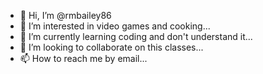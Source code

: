 - 👋 Hi, I’m @rmbailey86
- 👀 I’m interested in video games and cooking...
- 🌱 I’m currently learning coding and don't understand it...
- 💞️ I’m looking to collaborate on this classes...
- 📫 How to reach me by email...

<!---
rmbailey86/rmbailey86 is a ✨ special ✨ repository because its `README.md` (this file) appears on your GitHub profile.
You can click the Preview link to take a look at your changes.
--->
